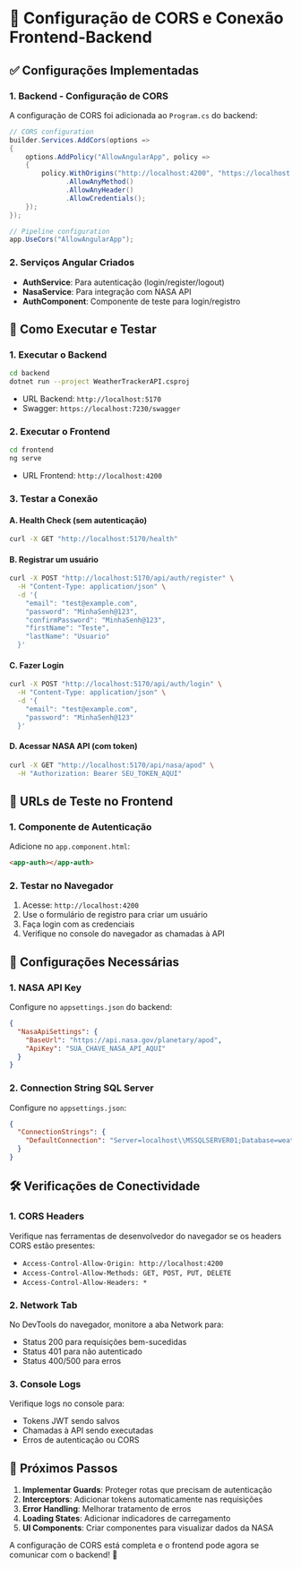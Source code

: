 # 🚀 Configuração de CORS e Conexão Frontend-Backend

## ✅ Configurações Implementadas

### 1. **Backend - Configuração de CORS**
A configuração de CORS foi adicionada ao `Program.cs` do backend:

```csharp
// CORS configuration
builder.Services.AddCors(options =>
{
    options.AddPolicy("AllowAngularApp", policy =>
    {
        policy.WithOrigins("http://localhost:4200", "https://localhost:4200")
              .AllowAnyMethod()
              .AllowAnyHeader()
              .AllowCredentials();
    });
});

// Pipeline configuration
app.UseCors("AllowAngularApp");
```

### 2. **Serviços Angular Criados**
- **AuthService**: Para autenticação (login/register/logout)
- **NasaService**: Para integração com NASA API
- **AuthComponent**: Componente de teste para login/registro

## 🔧 Como Executar e Testar

### 1. **Executar o Backend**
```bash
cd backend
dotnet run --project WeatherTrackerAPI.csproj
```
- URL Backend: `http://localhost:5170`
- Swagger: `https://localhost:7230/swagger`

### 2. **Executar o Frontend**
```bash
cd frontend
ng serve
```
- URL Frontend: `http://localhost:4200`

### 3. **Testar a Conexão**

#### **A. Health Check (sem autenticação)**
```bash
curl -X GET "http://localhost:5170/health"
```

#### **B. Registrar um usuário**
```bash
curl -X POST "http://localhost:5170/api/auth/register" \
  -H "Content-Type: application/json" \
  -d '{
    "email": "test@example.com",
    "password": "MinhaSenh@123",
    "confirmPassword": "MinhaSenh@123",
    "firstName": "Teste",
    "lastName": "Usuario"
  }'
```

#### **C. Fazer Login**
```bash
curl -X POST "http://localhost:5170/api/auth/login" \
  -H "Content-Type: application/json" \
  -d '{
    "email": "test@example.com",
    "password": "MinhaSenh@123"
  }'
```

#### **D. Acessar NASA API (com token)**
```bash
curl -X GET "http://localhost:5170/api/nasa/apod" \
  -H "Authorization: Bearer SEU_TOKEN_AQUI"
```

## 🎯 URLs de Teste no Frontend

### 1. **Componente de Autenticação**
Adicione no `app.component.html`:
```html
<app-auth></app-auth>
```

### 2. **Testar no Navegador**
1. Acesse: `http://localhost:4200`
2. Use o formulário de registro para criar um usuário
3. Faça login com as credenciais
4. Verifique no console do navegador as chamadas à API

## 🔑 Configurações Necessárias

### 1. **NASA API Key**
Configure no `appsettings.json` do backend:
```json
{
  "NasaApiSettings": {
    "BaseUrl": "https://api.nasa.gov/planetary/apod",
    "ApiKey": "SUA_CHAVE_NASA_API_AQUI"
  }
}
```

### 2. **Connection String SQL Server**
Configure no `appsettings.json`:
```json
{
  "ConnectionStrings": {
    "DefaultConnection": "Server=localhost\\MSSQLSERVER01;Database=weather_trackerapi;User Id=developer;Password=YourPassword;TrustServerCertificate=true;"
  }
}
```

## 🛠️ Verificações de Conectividade

### 1. **CORS Headers**
Verifique nas ferramentas de desenvolvedor do navegador se os headers CORS estão presentes:
- `Access-Control-Allow-Origin: http://localhost:4200`
- `Access-Control-Allow-Methods: GET, POST, PUT, DELETE`
- `Access-Control-Allow-Headers: *`

### 2. **Network Tab**
No DevTools do navegador, monitore a aba Network para:
- Status 200 para requisições bem-sucedidas
- Status 401 para não autenticado
- Status 400/500 para erros

### 3. **Console Logs**
Verifique logs no console para:
- Tokens JWT sendo salvos
- Chamadas à API sendo executadas
- Erros de autenticação ou CORS

## 📱 Próximos Passos

1. **Implementar Guards**: Proteger rotas que precisam de autenticação
2. **Interceptors**: Adicionar tokens automaticamente nas requisições
3. **Error Handling**: Melhorar tratamento de erros
4. **Loading States**: Adicionar indicadores de carregamento
5. **UI Components**: Criar componentes para visualizar dados da NASA

A configuração de CORS está completa e o frontend pode agora se comunicar com o backend! 🎉